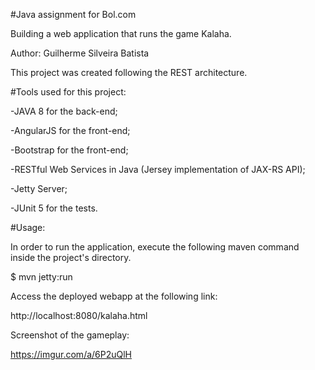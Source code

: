 #Java assignment for Bol.com

Building a web application that runs the game Kalaha.

Author: Guilherme Silveira Batista

This project was created following the REST architecture.

#Tools used for this project:

-JAVA 8 for the back-end;

-AngularJS for the front-end;

-Bootstrap for the front-end;

-RESTful Web Services in Java (Jersey implementation of JAX-RS API);

-Jetty Server;

-JUnit 5 for the tests.

#Usage:

In order to run the application, execute the following maven command inside the project's directory.

$ mvn jetty:run

Access the deployed webapp at the following link:

http://localhost:8080/kalaha.html

Screenshot of the gameplay:

https://imgur.com/a/6P2uQlH


